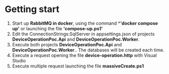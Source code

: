# Getting start
1. Start up **RabbitMQ in docker**, using the command ***'docker compose up'** or launching the file **'compose-up.ps1'**
2. Edit the ConnectionStrings:SqlServer in appsettings.json of projects **DeviceOperationPoc.Api** and **DeviceOperationPoc.Worker**.
3. Execute both projects **DeviceOperationPoc.Api** and **DeviceOperationPoc.Worker**.. The databases will be created each time.
4. Execute a request opening the file **device-operation.http** with Visual Studio
5. Execute multiple request launching the file **massiveCreate.ps1**
